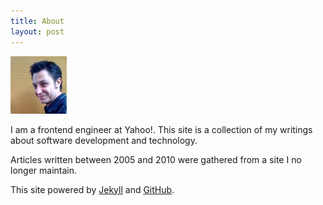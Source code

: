```yaml
---
title: About
layout: post
---
```


<img src="/images/me.jpg" alt="Brett Stimmerman"/>

I am a frontend engineer at Yahoo!. This site is a collection of my
writings about software development and technology.

Articles written between 2005 and 2010 were gathered from a site I no longer
maintain.

This site powered by [Jekyll](http://jekyllrb.com/) and
[GitHub](http://github.com).
